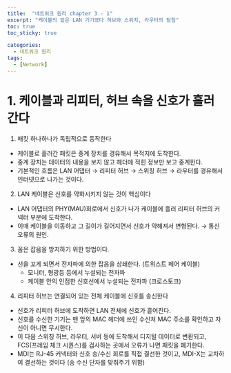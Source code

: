 ```yaml
---
title:  "네트워크 원리 chapter 3 - 1"
excerpt: "케이블의 앞은 LAN 기기였다 허브와 스위치, 라우터의 탐험"
toc: true
toc_sticky: true

categories:
  - 네트워크 원리
tags:
  - [Network]
---  
```


# 1. 케이블과 리피터, 허브 속을 신호가 흘러간다 #

1. 패킷 하나하나가 독립적으로 동작한다
  - 케이블로 흘러간 패킷은 중계 장치를 경유해서 목적지에 도착한다.
  - 중계 장치는 데이터의 내용을 보지 않고 헤더에 적힌 정보만 보고 중계한다.
  - 기본적인 흐름은 LAN 어댑터 → 리피터 허브 → 스위칭 허브 → 라우터를 경유해서 인터넷으로 나가는 것이다.

2. LAN 케이블은 신호를 약화시키지 않는 것이 핵심이다
  - LAN 어댑터의 PHY(MAU)회로에서 신호가 나가 케이블에 흘러 리피터 허브의 커넥터 부분에 도착한다.
  - 이때 케이블을 이동하고 그 길이가 길어지면서 신호가 약해져서 변형된다. → 통신 오류의 원인.

3. 꼼은 잡음을 방지하기 위한 방법이다.
  - 선을 꼬게 되면서 전자파에 의한 잡음을 상쇄한다. (트위스트 페어 케이블)
    - 모니터, 형광등 등에서 누설되는 전자파
    - 케이블 안의 인접한 신호선에서 누설되는 전자파 (크로스토크)

4. 리피터 허브는 연결되어 있는 전체 케이블에 신호를 송신한다
  - 신호가 리피터 허브에 도착하면 LAN 전체에 신호가 흩어진다.
  - 신호를 수신한 기기는 맨 앞의 MAC 헤더에 쓰인 수신처 MAC 주소를 확인하고 자신이 아니면 무시한다.
  - 이 다음 스위칭 허브, 라우터, 서버 등에 도착해서 디지털 데이터로 변환되고, FCS(프레임 체크 시퀀스)를 검사하는 곳에서 오류가 나면 패킷을 폐기한다.
  - MDI는 RJ-45 커넥터와 신호 송/수신 회로를 직접 결선한 것이고, MDI-X는 교차하여 결선하는 것이다 (송 수신 단자를 맞춰주기 위함)
